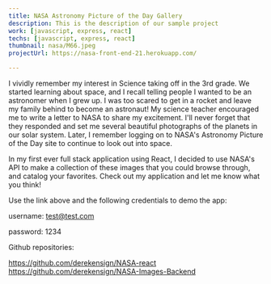 ```yaml
---
title: NASA Astronomy Picture of the Day Gallery
description: This is the description of our sample project
work: [javascript, express, react]
techs: [javascript, express, react]
thumbnail: nasa/M66.jpeg
projectUrl: https://nasa-front-end-21.herokuapp.com/

---
```


I vividly remember my interest in Science taking off in the 3rd grade. We started learning about space, and I recall telling people I wanted to be an astronomer when I grew up. I was too scared to get in a rocket and leave my family behind to become an astronaut! My science teacher encouraged me to write a letter to NASA to share my excitement. I'll never forget that they responded and set me several beautiful photographs of the planets in our solar system. Later, I remember logging on to NASA's Astronomy Picture of the Day site to continue to look out into space. 

In my first ever full stack application using React, I decided to use NASA's API to make a collection of these images that you could browse through, and catalog your favorites. Check out my application and let me know what you think!

Use the link above and the following credentials to demo the app:

username: test@test.com

password: 1234

Github repositories:

https://github.com/derekensign/NASA-react
https://github.com/derekensign/NASA-Images-Backend